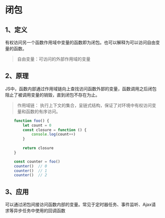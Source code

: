 # 闭包

## 1、定义
有权访问另一个函数作用域中变量的函数即为闭包。也可以解释为可以访问自由变量的函数。
> 自由变量：可访问的外部作用域的变量

## 2、原理
JS中，函数内部通过作用域链向上查找访问函数外部的变量，函数调用之后闭包阻止了被调用变量的销毁，直到闭包不存在为止。

> 作用域链： 执行上下文的集合，呈链式结构，保证了对环境中有权访问变量和函数的有序访问。

``` javascript
	function foo() {
		let count = 0
		const closure = function () {
			console.log(count++)
		}
		
		return closure
	}

	const counter = foo()
	counter()  // 0
	counter()  // 1
	counter()  // 2
```

## 3、应用
可以通过闭包间接访问函数内部的变量。常见于定时器任务、事件监听、Ajax请求等异步任务中使用的回调函数
